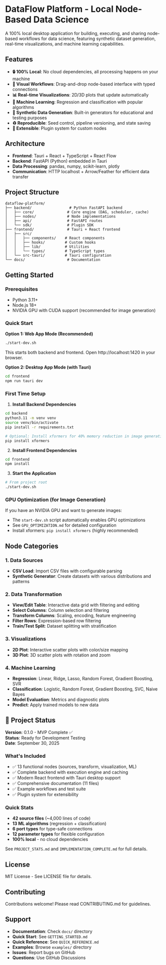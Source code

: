 # DataFlow Platform - Local Node-Based Data Science

A 100% local desktop application for building, executing, and sharing node-based workflows for data science, featuring synthetic dataset generation, real-time visualizations, and machine learning capabilities.

## Features

- **🔒 100% Local**: No cloud dependencies, all processing happens on your machine
- **🎨 Visual Workflows**: Drag-and-drop node-based interface with typed connections
- **📊 Real-time Visualizations**: 2D/3D plots that update automatically
- **🤖 Machine Learning**: Regression and classification with popular algorithms
- **🎲 Synthetic Data Generation**: Built-in generators for educational and testing purposes
- **♻️ Reproducible**: Seed control, pipeline versioning, and state saving
- **🔌 Extensible**: Plugin system for custom nodes

## Architecture

- **Frontend**: Tauri + React + TypeScript + React Flow
- **Backend**: FastAPI (Python) embedded in Tauri
- **Data Processing**: pandas, numpy, scikit-learn, plotly
- **Communication**: HTTP localhost + Arrow/Feather for efficient data transfer

## Project Structure

```
dataflow-platform/
├── backend/                 # Python FastAPI backend
│   ├── core/               # Core engine (DAG, scheduler, cache)
│   ├── nodes/              # Node implementations
│   ├── api/                # FastAPI routes
│   └── sdk/                # Plugin SDK
├── frontend/               # Tauri + React frontend
│   ├── src/
│   │   ├── components/    # React components
│   │   ├── hooks/         # Custom hooks
│   │   ├── lib/           # Utilities
│   │   └── types/         # TypeScript types
│   └── src-tauri/         # Tauri configuration
└── docs/                   # Documentation

```

## Getting Started

### Prerequisites

- Python 3.11+
- Node.js 18+
- NVIDIA GPU with CUDA support (recommended for image generation)

### Quick Start

**Option 1: Web App Mode (Recommended)**
```bash
./start-dev.sh
```
This starts both backend and frontend. Open http://localhost:1420 in your browser.

**Option 2: Desktop App Mode (with Tauri)**
```bash
cd frontend
npm run tauri dev
```

### First Time Setup

1. **Install Backend Dependencies**
```bash
cd backend
python3.11 -m venv venv
source venv/bin/activate
pip install -r requirements.txt

# Optional: Install xformers for 40% memory reduction in image generation
pip install xformers
```

2. **Install Frontend Dependencies**
```bash
cd frontend
npm install
```

3. **Start the Application**
```bash
# From project root
./start-dev.sh
```

### GPU Optimization (for Image Generation)

If you have an NVIDIA GPU and want to generate images:
- The `start-dev.sh` script automatically enables GPU optimizations
- See `GPU_OPTIMIZATION.md` for detailed configuration
- Install xformers: `pip install xformers` (highly recommended)

## Node Categories

### 1. Data Sources
- **CSV Load**: Import CSV files with configurable parsing
- **Synthetic Generator**: Create datasets with various distributions and patterns

### 2. Data Transformation
- **View/Edit Table**: Interactive data grid with filtering and editing
- **Select Columns**: Column selection and filtering
- **Transform Columns**: Scaling, encoding, feature engineering
- **Filter Rows**: Expression-based row filtering
- **Train/Test Split**: Dataset splitting with stratification

### 3. Visualizations
- **2D Plot**: Interactive scatter plots with color/size mapping
- **3D Plot**: 3D scatter plots with rotation and zoom

### 4. Machine Learning
- **Regression**: Linear, Ridge, Lasso, Random Forest, Gradient Boosting, SVR
- **Classification**: Logistic, Random Forest, Gradient Boosting, SVC, Naive Bayes
- **Model Evaluation**: Metrics and diagnostic plots
- **Predict**: Apply trained models to new data

## 🎉 Project Status

**Version**: 0.1.0 - MVP Complete ✅  
**Status**: Ready for Development Testing  
**Date**: September 30, 2025

### What's Included
- ✅ 13 functional nodes (sources, transform, visualization, ML)
- ✅ Complete backend with execution engine and caching
- ✅ Modern React frontend with Tauri desktop support
- ✅ Comprehensive documentation (11 files)
- ✅ Example workflows and test suite
- ✅ Plugin system for extensibility

### Quick Stats
- **42 source files** (~4,000 lines of code)
- **13 ML algorithms** (regression + classification)
- **6 port types** for type-safe connections
- **12 parameter types** for flexible configuration
- **100% local** - no cloud dependencies

See `PROJECT_STATS.md` and `IMPLEMENTATION_COMPLETE.md` for full details.

## License

MIT License - See LICENSE file for details.

## Contributing

Contributions welcome! Please read CONTRIBUTING.md for guidelines.

## Support

- **Documentation**: Check `docs/` directory
- **Quick Start**: See `GETTING_STARTED.md`
- **Quick Reference**: See `QUICK_REFERENCE.md`
- **Examples**: Browse `examples/` directory
- **Issues**: Report bugs on GitHub
- **Questions**: Use GitHub Discussions
